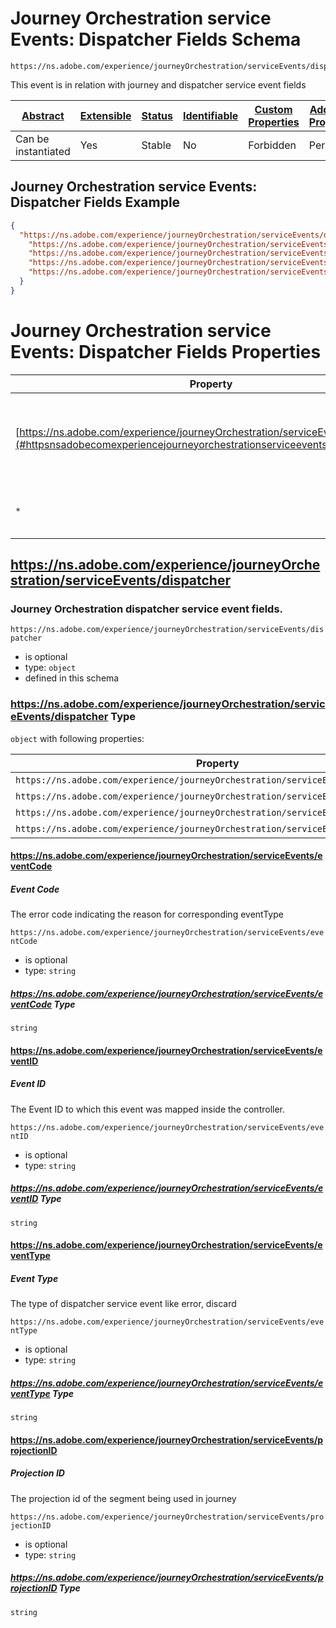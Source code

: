 
# Journey Orchestration service Events: Dispatcher Fields Schema

```
https://ns.adobe.com/experience/journeyOrchestration/serviceEvents/dispatcher
```

This event is in relation with journey and dispatcher service event fields

| [Abstract](../../../../abstract.md) | [Extensible](../../../../extensions.md) | [Status](../../../../status.md) | [Identifiable](../../../../id.md) | [Custom Properties](../../../../extensions.md) | [Additional Properties](../../../../extensions.md) | Defined In |
|-------------------------------------|-----------------------------------------|---------------------------------|-----------------------------------|------------------------------------------------|----------------------------------------------------|------------|
| Can be instantiated | Yes | Stable | No | Forbidden | Permitted | [adobe/experience/journeyOrchestration/journeyOrchestrationServiceEventsDispatcher.schema.json](adobe/experience/journeyOrchestration/journeyOrchestrationServiceEventsDispatcher.schema.json) |

## Journey Orchestration service Events: Dispatcher Fields Example
```json
{
  "https://ns.adobe.com/experience/journeyOrchestration/serviceEvents/dispatcher": {
    "https://ns.adobe.com/experience/journeyOrchestration/serviceEvents/eventID": "f3485959-0a9e-4004-82d9-f11bd6c4585b",
    "https://ns.adobe.com/experience/journeyOrchestration/serviceEvents/projectionID": "f3485959-0a9e-4004-82d9-f11bd6c4585b",
    "https://ns.adobe.com/experience/journeyOrchestration/serviceEvents/eventType": "error",
    "https://ns.adobe.com/experience/journeyOrchestration/serviceEvents/eventCode": "ERROR_SERVICE_INTERNAL"
  }
}
```

# Journey Orchestration service Events: Dispatcher Fields Properties

| Property | Type | Required | Defined by |
|----------|------|----------|------------|
| [https://ns.adobe.com/experience/journeyOrchestration/serviceEvents/dispatcher](#httpsnsadobecomexperiencejourneyorchestrationserviceeventsdispatcher) | `object` | Optional | Journey Orchestration service Events: Dispatcher Fields (this schema) |
| `*` | any | Additional | this schema *allows* additional properties |

## https://ns.adobe.com/experience/journeyOrchestration/serviceEvents/dispatcher
### Journey Orchestration dispatcher service event fields.

`https://ns.adobe.com/experience/journeyOrchestration/serviceEvents/dispatcher`
* is optional
* type: `object`
* defined in this schema

### https://ns.adobe.com/experience/journeyOrchestration/serviceEvents/dispatcher Type


`object` with following properties:


| Property | Type | Required |
|----------|------|----------|
| `https://ns.adobe.com/experience/journeyOrchestration/serviceEvents/eventCode`| string | Optional |
| `https://ns.adobe.com/experience/journeyOrchestration/serviceEvents/eventID`| string | Optional |
| `https://ns.adobe.com/experience/journeyOrchestration/serviceEvents/eventType`| string | Optional |
| `https://ns.adobe.com/experience/journeyOrchestration/serviceEvents/projectionID`| string | Optional |



#### https://ns.adobe.com/experience/journeyOrchestration/serviceEvents/eventCode
##### Event Code

The error code indicating the reason for corresponding eventType

`https://ns.adobe.com/experience/journeyOrchestration/serviceEvents/eventCode`
* is optional
* type: `string`

##### https://ns.adobe.com/experience/journeyOrchestration/serviceEvents/eventCode Type


`string`








#### https://ns.adobe.com/experience/journeyOrchestration/serviceEvents/eventID
##### Event ID

The Event ID to which this event was mapped inside the controller.

`https://ns.adobe.com/experience/journeyOrchestration/serviceEvents/eventID`
* is optional
* type: `string`

##### https://ns.adobe.com/experience/journeyOrchestration/serviceEvents/eventID Type


`string`








#### https://ns.adobe.com/experience/journeyOrchestration/serviceEvents/eventType
##### Event Type

The type of dispatcher service event like error, discard

`https://ns.adobe.com/experience/journeyOrchestration/serviceEvents/eventType`
* is optional
* type: `string`

##### https://ns.adobe.com/experience/journeyOrchestration/serviceEvents/eventType Type


`string`








#### https://ns.adobe.com/experience/journeyOrchestration/serviceEvents/projectionID
##### Projection ID

The projection id of the segment being used in journey

`https://ns.adobe.com/experience/journeyOrchestration/serviceEvents/projectionID`
* is optional
* type: `string`

##### https://ns.adobe.com/experience/journeyOrchestration/serviceEvents/projectionID Type


`string`










